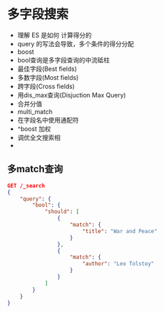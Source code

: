 # 多字段搜索

- 理解 ES 是如何 计算得分的
- query 的写法会导致，多个条件的得分分配
- boost
- bool查询是多字段查询的中流砥柱
- 最佳字段(Best fields)
- 多数字段(Most fields)
- 跨字段(Cross fields)
- 用dis_max查询(Disjuction Max Query)
- 合并分值
- multi_match
- 在字段名中使用通配符
- ^boost 加权
- 调优全文搜索相
- 

## 多match查询


```json
GET /_search 
{
    "query": {
        "bool": {
            "should": [
                {
                    "match": {
                        "title": "War and Peace"
                    }
                },
                {
                    "match": {
                        "author": "Leo Tolstoy"
                    }
                }
            ]
        }
    }
}
```
